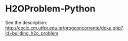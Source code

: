 ﻿# H2OProblem-Python

See the description: http://cocic.cm.utfpr.edu.br/progconcorrente/doku.php?id=building_h2o_problem
